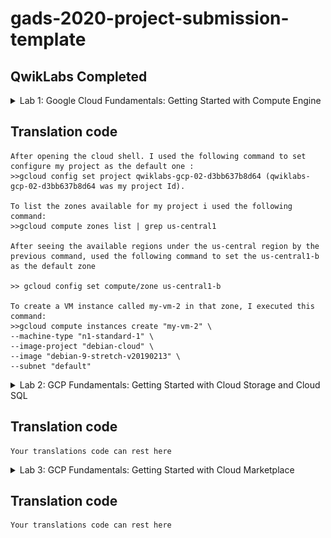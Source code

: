 <!-- Change title below -->

# gads-2020-project-submission-template

## QwikLabs Completed

<details>
  <!-- The complete lab title goes here 👇🏾-->
  <summary>Lab 1: 
Google Cloud Fundamentals: Getting Started with Compute Engine
</summary>
  <!-- Provide path to the screenshot here. Example 👇🏾-->
  <img src="screenshots/lab1.PNG">
</details>

## Translation code

```
After opening the cloud shell. I used the following command to set configure my project as the default one :
>>gcloud config set project qwiklabs-gcp-02-d3bb637b8d64 (qwiklabs-gcp-02-d3bb637b8d64 was my project Id).

To list the zones available for my project i used the following command:
>>gcloud compute zones list | grep us-central1

After seeing the available regions under the us-central region by the previous command, used the following command to set the us-central1-b as the default zone

>> gcloud config set compute/zone us-central1-b

To create a VM instance called my-vm-2 in that zone, I executed this command:
>>gcloud compute instances create "my-vm-2" \
--machine-type "n1-standard-1" \
--image-project "debian-cloud" \
--image "debian-9-stretch-v20190213" \
--subnet "default"
```

<details>
  <!-- The complete lab title goes here 👇🏾-->
  <summary>Lab 2: GCP Fundamentals: Getting Started with Cloud Storage and Cloud SQL</summary>
  <!-- Provide path to the screenshot here. Example 👇🏾-->
  <img src="screenshots\lab2.PNG">
</details>

## Translation code

```
Your translations code can rest here
```

<details>
  <!-- The complete lab title goes here 👇🏾-->
  <summary>Lab 3: GCP Fundamentals: Getting Started with Cloud Marketplace</summary>
  <!-- Provide path to the screenshot here. Example 👇🏾-->
  <img src="screenshots\lab3.PNG">
</details>

## Translation code

```
Your translations code can rest here
```
